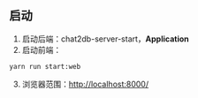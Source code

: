 ## 启动
1. 启动后端：chat2db-server-start，**Application**
2. 启动前端：
```
yarn run start:web
```
3. 浏览器范围：[http://localhost:8000/](http://localhost:8000/)
